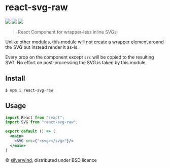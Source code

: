 # react-svg-raw
[![](https://img.shields.io/npm/v/react-svg-raw.svg?style=flat)](https://www.npmjs.org/package/react-svg-raw) [![](https://img.shields.io/npm/dm/react-svg-raw.svg)](https://www.npmjs.org/package/react-svg-raw) [![](https://api.travis-ci.org/silverwind/react-svg-raw.svg?style=flat)](https://travis-ci.org/silverwind/react-svg-raw)
> React Component for wrapper-less inline SVGs

Unlike [other](https://github.com/MoOx/react-svg-inline) [modules](https://github.com/gilbarbara/react-inlinesvg), this module will not create a wrapper element around the SVG but instead render it as-is.

Every prop on the component except `src` will be copied to the resulting SVG. No effort on post-processing the SVG is taken by this module.

## Install

```console
$ npm i react-svg-raw
```

## Usage
```jsx
import React from "react";
import SVG from "react-svg-raw";

export default () => (
  <main>
    <SVG src={"<svg></svg>"}/>
  </main>
)

```

© [silverwind](https://github.com/silverwind), distributed under BSD licence
